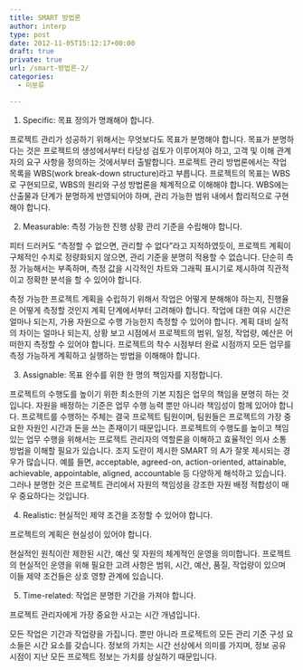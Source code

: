 ```yaml
---
title: SMART 방법론
author: interp
type: post
date: 2012-11-05T15:12:17+00:00
draft: true
private: true
url: /smart-방법론-2/
categories:
  - 미분류

---
```

1) Specific: 목표 정의가 명쾌해야 합니다.&nbsp;

프로젝트 관리가 성공하기 위해서는 무엇보다도 목표가 분명해야 합니다. 목표가 분명하다는 것은 프로젝트의 생성에서부터 타당성 검토가 이루어져야 하고, 고객 및 이해 관계자의 요구 사항을 정의하는 것에서부터 출발합니다. 프로젝트 관리 방법론에서는 작업 목록을 WBS(work break-down structure)라고 부릅니다. 프로젝트의 목표는 WBS로 구현되므로, WBS의 원리와 구성 방법론을 체계적으로 이해해야 합니다. WBS에는 산출물과 단계가 분명하게 반영되어야 하며, 관리 가능한 범위 내에서 합리적으로 구현해야 합니다.&nbsp;

2) Measurable: 측정 가능한 진행 상황 관리 기준을 수립해야 합니다.&nbsp;

피터 드러커도 “측정할 수 없으면, 관리할 수 없다”라고 지적하였듯이, 프로젝트 계획이 구체적인 수치로 정량화되지 않으면, 관리 기준을 분명히 적용할 수 없습니다. 단순히 측정 가능해서는 부족하며, 측정 값을 시각적인 차트와 그래픽 표시기로 제시하여 직관적이고 정확한 분석을 할 수 있어야 합니다.
  
측정 가능한 프로젝트 계획을 수립하기 위해서 작업은 어떻게 분해해야 하는지, 진행율은 어떻게 측정할 것인지 계획 단계에서부터 고려해야 합니다. 작업에 대한 여유 시간은 얼마나 되는지, 가용 자원으로 수행 가능한지 측정할 수 있어야 합니다. 계획 대비 실적의 차이는 얼마나 되는지, 상황 보고 시점에서 프로젝트의 범위, 일정, 작업량, 예산은 어떠한지 측정할 수 있어야 합니다. 프로젝트의 착수 시점부터 완료 시점까지 모든 업무를 측정 가능하게 계획하고 실행하는 방법을 이해해야 합니다.&nbsp;

3) Assignable: 목표 완수를 위한 한 명의 책임자를 지정합니다.&nbsp;

프로젝트의 수행도를 높이기 위한 최소한의 기본 지침은 업무의 책임을 분명히 하는 것입니다. 자원을 배정하는 기준은 업무 수행 능력 뿐만 아니라 책임성이 함께 있어야 합니다. 프로젝트를 수행하는 주체는 결국 프로젝트 팀원이며, 팀원들은 프로젝트의 가장 중요한 자원인 시간과 돈을 쓰는 존재이기 때문입니다. 프로젝트의 수행도를 높이고 책임 있는 업무 수행을 위해서는 프로젝트 관리자의 역할론을 이해하고 효율적인 의사 소통 방법을 이해할 필요가 있습니다. 조지 도란이 제시한 SMART 의 A가 잘못 제시되는 경우가 많습니다. 예를 들면, acceptable, agreed-on, action-oriented, attainable, achievable, appointable, aligned, accountable 등 다양하게 해석하고 있습니다. 그러나 분명한 것은 프로젝트 관리에서 자원의 책임성을 강조한 자원 배정 적합성이 매우 중요하다는 것입니다.&nbsp;

4) Realistic: 현실적인 제약 조건을 조정할 수 있어야 합니다.
  
프로젝트의 계획은 현실성이 있어야 합니다.&nbsp;

현실적인 원칙이란 제한된 시간, 예산 및 자원의 체계적인 운영을 의미합니다. 프로젝트의 현실적인 운영을 위해 필요한 고려 사항은 범위, 시간, 예산, 품질, 작업량이 있으며 이들 제약 조건들은 상호 영향 관계에 있습니다.&nbsp;

5) Time-related: 작업은 분명한 기간을 가져야 합니다.
  
프로젝트 관리자에게 가장 중요한 사고는 시간 개념입니다.&nbsp;

모든 작업은 기간과 작업량을 가집니다. 뿐만 아니라 프로젝트의 모든 관리 기준 구성 요소들은 시간 요소를 갖습니다. 정보의 가치는 시간 선상에서 의미를 가지며, 정보 공유 시점이 지난 모든 프로젝트 정보는 가치를 상실하기 때문입니다.